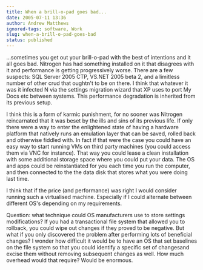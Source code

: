 ```yaml
---
title: When a brill-o-pad goes bad...
date: 2005-07-11 13:36
author: Andrew Matthews
ignored-tags: software, Work
slug: when-a-brill-o-pad-goes-bad
status: published
---
```


...sometimes you get out your brill-o-pad with the best of intentions and it all goes bad. Nitrogen has had something installed on it that disagrees with it and performance is getting progressively worse. There are a few suspects: SQL Server 2005 CTP, VS.NET 2005 beta 2, and a limitless number of other crud that oughtn't to be on there. I think that whatever it was it infected N via the settings migration wizard that XP uses to port My Docs etc between systems. This performance degradation is inherited from its previous setup.

I think this is a form of karmic punishment, for no sooner was Nitrogen reincarnated that it was beset by the ills and sins of its previous life. If only there were a way to enter the enlightened state of having a hardware platform that natively runs an emulation layer that can be saved, rolled back and otherwise fiddled with. In fact if that were the case you could have an easy way to start running VMs on third party machines (you could access them via VNC for instance). That way you could lease a clean installation with some additional storage space where you could put your data. The OS and apps could be reinstantiated for you each time you run the computer, and then connected to the the data disk that stores what you were doing last time.

I think that if the price (and performance) was right I would consider running such a virtualised machine. Especially if I could alternate between different OS's depending on my requirements.

Question: what technique could OS manufacturers use to store settings modifications? If you had a transactional file system that allowed you to rollback, you could wipe out changes if they proved to be negative. But what if you only discovered the problem after performing lots of beneficial changes? I wonder how difficult it would be to have an OS that set baselines on the file system so that you could identify a specific set of changesand excise them without removing subsequent changes as well. How much overhead would that require? Would be enormous.
